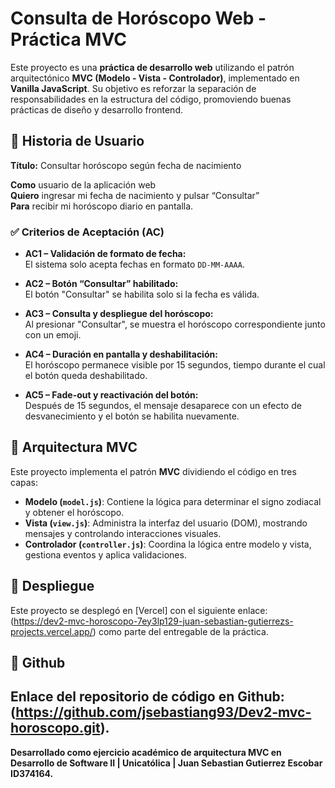 # Consulta de Horóscopo Web - Práctica MVC

Este proyecto es una **práctica de desarrollo web** utilizando el patrón arquitectónico **MVC (Modelo - Vista - Controlador)**, implementado en **Vanilla JavaScript**. Su objetivo es reforzar la separación de responsabilidades en la estructura del código, promoviendo buenas prácticas de diseño y desarrollo frontend.

## 🌟 Historia de Usuario

**Título:** Consultar horóscopo según fecha de nacimiento

**Como** usuario de la aplicación web  
**Quiero** ingresar mi fecha de nacimiento y pulsar “Consultar”  
**Para** recibir mi horóscopo diario en pantalla.

### ✅ Criterios de Aceptación (AC)

- **AC1 – Validación de formato de fecha:**  
  El sistema solo acepta fechas en formato `DD-MM-AAAA`.

- **AC2 – Botón “Consultar” habilitado:**  
  El botón "Consultar" se habilita solo si la fecha es válida.

- **AC3 – Consulta y despliegue del horóscopo:**  
  Al presionar "Consultar", se muestra el horóscopo correspondiente junto con un emoji.

- **AC4 – Duración en pantalla y deshabilitación:**  
  El horóscopo permanece visible por 15 segundos, tiempo durante el cual el botón queda deshabilitado.

- **AC5 – Fade-out y reactivación del botón:**  
  Después de 15 segundos, el mensaje desaparece con un efecto de desvanecimiento y el botón se habilita nuevamente.

## 🧱 Arquitectura MVC

Este proyecto implementa el patrón **MVC** dividiendo el código en tres capas:

- **Modelo (`model.js`)**: Contiene la lógica para determinar el signo zodiacal y obtener el horóscopo.
- **Vista (`view.js`)**: Administra la interfaz del usuario (DOM), mostrando mensajes y controlando interacciones visuales.
- **Controlador (`controller.js`)**: Coordina la lógica entre modelo y vista, gestiona eventos y aplica validaciones.

## 🚀 Despliegue

Este proyecto se desplegó en [Vercel] con el siguiente enlace: (https://dev2-mvc-horoscopo-7ey3lp129-juan-sebastian-gutierrezs-projects.vercel.app/) como parte del entregable de la práctica. 

## 🚀 Github 

Enlace del repositorio de código en Github: (https://github.com/jsebastiang93/Dev2-mvc-horoscopo.git).
---

**Desarrollado como ejercicio académico de arquitectura MVC en Desarrollo de Software II | Unicatólica | Juan Sebastian Gutierrez Escobar ID374164.**
